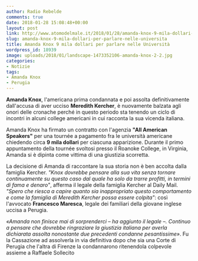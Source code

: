 ```yaml
---
author: Radio Rebelde
comments: true
date: 2018-01-28 15:08:48+00:00
layout: post
link: http://www.atomodelmale.it/2018/01/28/amanda-knox-9-mila-dollari-per-parlare-nelle-universita/
slug: amanda-knox-9-mila-dollari-per-parlare-nelle-universita
title: Amanda Knox 9 mila dollari per parlare nelle Università
wordpress_id: 18939
image: uploads/2018/01/landscape-1473352106-amanda-knox-2-2.jpg
categories:
- Notizie
tags:
- Amanda Knox
- Perugia
---
```


**Amanda Knox**, l'americana prima condannata e poi assolta definitivamente dall'accusa di aver ucciso **Meredith Kercher**, è nuovamente balzata agli onori delle cronache perché in questo periodo sta tenendo un ciclo di incontri in alcuni college americani in cui racconta la sua vicenda italiana.

Amanda Knox ha firmato un contratto con l'agenzia **"All American Speakers"** per una tournée a pagamento fra le università americane chiedendo circa **9 mila dollari** per ciascuna apparizione.
Durante il primo appuntamento della tournée svoltosi presso il Roanoke College, in Virginia, Amanda si è dipinta come vittima di una giustizia scorretta.

La decisione di Amanda di raccontare la sua storia non è ben accolta dalla famiglia Kercher. _"Knox dovrebbe pensare alla sua vita senza tornare continuamente su questo caso dal quale ha solo da trarre profitti, in termini di fama e denaro"_, afferma il legale della famiglia Kercher al Daily Mail. _"Spero che riesca a capire quanto sia inappropriato questo comportamento e come la famiglia di Meredith Kercher possa essere colpita"_: così l'avvocato **Francesco Maresca**, legale dei familiari della giovane inglese uccisa a Perugia.

_«Amanda non finisce mai di sorprenderci _– ha aggiunto il legale –._ Continuo a pensare che dovrebbe ringraziare la giustizia italiana per averla dichiarata assolta nonostante due precedenti condanne pesantissime»_. Fu la Cassazione ad assolverla in via definitiva dopo che sia una Corte di Perugia che l'altra di Firenze la condannarono ritenendola colpevole assieme a Raffaele Sollecito
